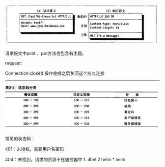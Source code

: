 ![](/assets/报文.PNG)

请求报文中post 、put方法也包含有主题。

request:

Connection:closed     操作完成之后关闭这个持久连接

---

![](/assets/响应状态码.PNG)

常见的状态码：

401：未授权，需要用户名密码

404：未找到，请求的资源不在服务器中
    1. dhel
        2 hello
        * hello


